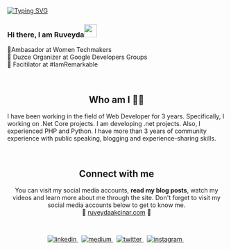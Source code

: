 <a href="https://git.io/typing-svg" align="center"><img src="https://readme-typing-svg.herokuapp.com?font=Fira+Code&duration=3000&pause=1000&color=85F780&width=435&lines=Hello!;+I+am+Ruveyda+Hilal+Ak%C3%A7%C4%B1nar;I+am+a+Software+Developer" alt="Typing SVG" /></a>

### Hi there, I am Ruveyda<img src="https://user-images.githubusercontent.com/42378118/110234147-e3259600-7f4e-11eb-95be-0c4047144dea.gif" width="30">
💙Ambasador at Women Techmakers <br>
🧡 Duzce Organizer at Google Developers Groups <br>
💚 Facitilator at #IamRemarkable

<p align="center">
<br>

<h2 align="center">
Who am I 💁‍♀️
</h2>
I have been working in the field of Web Developer for 3 years. Specifically, I working on .Net Core projects. I am developing .net projects. Also, I experienced PHP and Python. I have more than 3 years of community experience with public speaking, blogging and experience-sharing skills. 
</p>
<center>
<br>

<h2 align="center">
Connect with me 
</h2>
<p align="center">
  You can visit my social media accounts, <b>read my blog posts</b>, watch my videos and learn more about me through the site. Don't forget to visit my social media accounts below to get to know me. <br>
📌 <a href="http://ruveydaakcinar.com.tr/">ruveydaakcinar.com</a> 📌

</p>  
<br>

<p align="center">
<a href="https://linkedin.com/in/ruveydahllakcinar" target="_blank">
<img src=https://img.shields.io/badge/linkedin-%231E77B5.svg?&style=for-the-badge&logo=linkedin&logoColor=white alt=linkedin style="margin-bottom: 5px;" />
</a> &nbsp;
<a href="https://www.medium.com/ruveydaakcinar/?hl=tr" target="_blank">
<img src=https://img.shields.io/badge/medium-%23000000.svg?&style=for-the-badge&logo=medium&logoColor=green alt=medium style="margin-bottom: 5px;" />
</a> &nbsp;
<a href="https://twitter.com/ruveydaakcinar" target="_blank">
<img src=https://img.shields.io/badge/twitter-%2300acee.svg?&style=for-the-badge&logo=twitter&logoColor=white alt=twitter style="margin-bottom: 5px;" />
</a> &nbsp;
<a href="https://www.instagram.com/ruveydaakcinar" target="_blank">
<img src=https://img.shields.io/badge/instagram-%23000000.svg?&style=for-the-badge&logo=instagram&logoColor=red alt=instagram style="margin-bottom: 5px;" />
</a> &nbsp;

</p>  
  
</div>  
